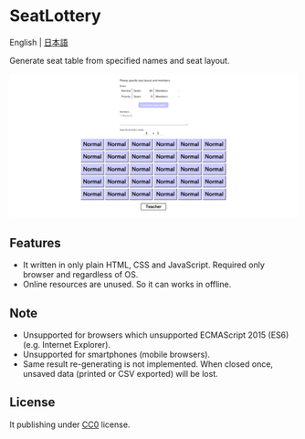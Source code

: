 # SeatLottery

English | [日本語](./README_ja.md)

Generate seat table from specified names and seat layout.

![Screen - Top](./usage/images-en/screen-en-1-top.webp)

## Features

* It written in only plain HTML, CSS and JavaScript. Required only browser and regardless of OS.
* Online resources are unused. So it can works in offline.

## Note

* Unsupported for browsers which unsupported ECMAScript 2015 (ES6) (e.g. Internet Explorer).
* Unsupported for smartphones (mobile browsers).
* Same result re-generating is not implemented. When closed once, unsaved data (printed or CSV exported) will be lost.

## License

It publishing under [CC0](./LICENSE) license.
